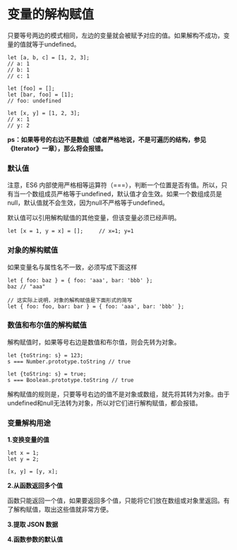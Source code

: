 # 变量的解构赋值

只要等号两边的模式相同，左边的变量就会被赋予对应的值。如果解构不成功，变量的值就等于undefined。

```
let [a, b, c] = [1, 2, 3];
// a: 1
// b: 1
// c: 1

let [foo] = [];
let [bar, foo] = [1];
// foo: undefined

let [x, y] = [1, 2, 3];
// x: 1
// y: 2
```
**ps：如果等号的右边不是数组（或者严格地说，不是可遍历的结构，参见《Iterator》一章），那么将会报错。**

### 默认值

注意，ES6 内部使用严格相等运算符（===），判断一个位置是否有值。所以，只有当一个数组成员严格等于undefined，默认值才会生效。如果一个数组成员是null，默认值就不会生效，因为null不严格等于undefined。

默认值可以引用解构赋值的其他变量，但该变量必须已经声明。

```
let [x = 1, y = x] = [];     // x=1; y=1
```

### 对象的解构赋值

如果变量名与属性名不一致，必须写成下面这样
```
let { foo: baz } = { foo: 'aaa', bar: 'bbb' };
baz // "aaa"

// 这实际上说明，对象的解构赋值是下面形式的简写
let { foo: foo, bar: bar } = { foo: 'aaa', bar: 'bbb' };
```

### 数值和布尔值的解构赋值

解构赋值时，如果等号右边是数值和布尔值，则会先转为对象。

```
let {toString: s} = 123;
s === Number.prototype.toString // true

let {toString: s} = true;
s === Boolean.prototype.toString // true
```

解构赋值的规则是，只要等号右边的值不是对象或数组，就先将其转为对象。由于undefined和null无法转为对象，所以对它们进行解构赋值，都会报错。

### 变量解构用途

**1.变换变量的值**
```
let x = 1;
let y = 2;

[x, y] = [y, x];
```

**2.从函数返回多个值**

函数只能返回一个值，如果要返回多个值，只能将它们放在数组或对象里返回。有了解构赋值，取出这些值就非常方便。

**3.提取 JSON 数据**

**4.函数参数的默认值**
